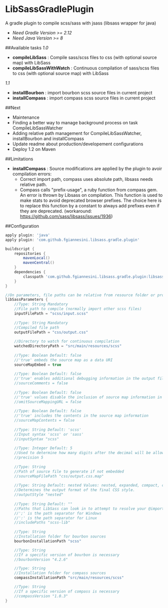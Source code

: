 # LibSassGradlePlugin
A gradle plugin to compile scss/sass with jsass (libsass wrapper for java)
- _Need Gradle Version >= 2.12_
- _Need Java Version >= 8_

##Available tasks
_1.0_
- **compileLibSass** : Compile sass/scss files to css (with optional source map) with LibSass
- **compileLibSassWithWatch** : Continuous compilation of sass/scss files to css (with optional source map) with LibSass

_1.1_
- **installBourbon** : import bourbon scss source files in current project
- **installCompass** : import compass scss source files in current project

##Next
- Maintenance
- Finding a better way to manage background process on task CompileLibSassWatcher
- Adding relative path management for CompileLibSassWatcher, installBourbon and installCompass
- Update readme about production/developement configurations
- Deploy 1.2 on Maven

##Limitations
- **installCompass** : Source modifications are applied by the plugin to avoir compilation errors:
  * Correct import path, compass uses absolute path, libsass needs relative path.
  * Compass calls "prefix-usage", a ruby function from compass gem. An error is thrown by Libsass on compilation.
This function is used to make stats to avoid deprecated browser prefixes. 
The choice here is to replace this function by a constant to always add prefixes even if they are deprecated. 
(workaround: https://github.com/sass/libsass/issues/1936)


##Configuration

```groovy
apply plugin: 'java'
apply plugin: 'com.github.fgiannesini.libsass.gradle.plugin'

buildscript {
    repositories {
    	mavenLocal()
        mavenCentral()
    }
    dependencies {
        classpath 'com.github.fgiannesini.libsass.gradle.plugin:libsass-gradle-plugin:+'
    }
}

//On parameters, file paths can be relative from resource folder or project root folder
libSassParameters {
	//Type: String Mandatory
	//File path to compile (normally import other scss files)
	inputFilePath = "scss/input.scss"
	
	//Type: String Mandatory
	//Compiled file path
	outputFilePath = "css/output.css"
	
	//Directory to watch for continuous compilation 	
	watchedDirectoryPath = "src/main/resources/scss"
	
	//Type: Boolean Default: false
	//'true' embeds the source map as a data URI
	sourceMapEmbed = true
	
	//Type: Boolean Default: false
	//'true' enables additional debugging information in the output file as CSS comments 
	//sourceComments = false
	
	//Type: Boolean Default: false 
	//'true' values disable the inclusion of source map information in the output file
	//omitSourceMappingURL = false
	
	//Type: Boolean Default: false
	//'true' includes the contents in the source map information
	//sourceMapContents = false
	
	//Type: String Default: 'scss'
	//Input syntax 'scss' or 'sass'
	//inputSyntax "scss"
	
	//Type: Integer Default: 5
	//Used to determine how many digits after the decimal will be allowed. For instance, if you had a decimal number of 1.23456789 and a precision of 5, the result will be 1.23457 in the final CSS.
	//precision 5
	
	//Type: String 
	//Path of source file to generate if not embedded
	//sourceMapFilePath "css/output.css.map"
	
	//Type: String Default: nested Values: nested, expanded, compact, compressed
	//Determines the output format of the final CSS style.
	//outputStyle "nested"
	
	//Type: String Default: ""
	//Paths that LibSass can look in to attempt to resolve your @import declarations. When using data, it is recommended that you use this. 
	//';' is the path separator for Windows
	//':' is the path separator for Linux
	//includePaths "scss-lib"
	
	//Type: String
    //Installation folder for bourbon sources
    bourbonInstallationPath "scss"

	//Type: String
    //If a specific version of bourbon is necessary
    //bourbonVersion "4.2.6"

	//Type: String
    //Installation folder for compass sources
    compassInstallationPath "src/main/resources/scss"

	//Type: String
    //If a specific version of compass is necessary
    //compassVersion "1.0.3"
}
```
